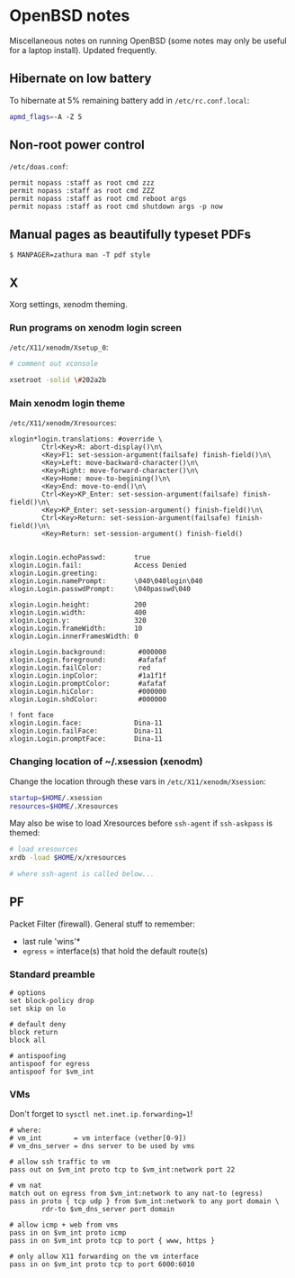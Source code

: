 # OpenBSD notes

Miscellaneous notes on running OpenBSD (some notes may only be useful for a laptop install). Updated frequently.

## Hibernate on low battery

To hibernate at 5% remaining battery add in `/etc/rc.conf.local`:

```bash
apmd_flags=-A -Z 5
```

## Non-root power control

`/etc/doas.conf`:

```
permit nopass :staff as root cmd zzz
permit nopass :staff as root cmd ZZZ
permit nopass :staff as root cmd reboot args
permit nopass :staff as root cmd shutdown args -p now
```

## Manual pages as beautifully typeset PDFs

```console
$ MANPAGER=zathura man -T pdf style
```

## X

Xorg settings, xenodm theming. 

### Run programs on xenodm login screen

`/etc/X11/xenodm/Xsetup_0`:

```bash
# comment out xconsole

xsetroot -solid \#202a2b
```

### Main xenodm login theme

`/etc/X11/xenodm/Xresources`:

```
xlogin*login.translations: #override \
        Ctrl<Key>R: abort-display()\n\
        <Key>F1: set-session-argument(failsafe) finish-field()\n\
        <Key>Left: move-backward-character()\n\
        <Key>Right: move-forward-character()\n\
        <Key>Home: move-to-begining()\n\
        <Key>End: move-to-end()\n\
        Ctrl<Key>KP_Enter: set-session-argument(failsafe) finish-field()\n\
        <Key>KP_Enter: set-session-argument() finish-field()\n\
        Ctrl<Key>Return: set-session-argument(failsafe) finish-field()\n\
        <Key>Return: set-session-argument() finish-field()


xlogin.Login.echoPasswd:       true
xlogin.Login.fail:             Access Denied
xlogin.Login.greeting:
xlogin.Login.namePrompt:       \040\040login\040
xlogin.Login.passwdPrompt:     \040passwd\040

xlogin.Login.height:           200
xlogin.Login.width:            400
xlogin.Login.y:                320
xlogin.Login.frameWidth:       10
xlogin.Login.innerFramesWidth: 0

xlogin.Login.background:        #000000
xlogin.Login.foreground:        #afafaf
xlogin.Login.failColor:         red
xlogin.Login.inpColor:          #1a1f1f
xlogin.Login.promptColor:       #afafaf
xlogin.Login.hiColor:           #000000
xlogin.Login.shdColor:          #000000

! font face
xlogin.Login.face:             Dina-11
xlogin.Login.failFace:         Dina-11
xlogin.Login.promptFace:       Dina-11
```

### Changing location of ~/.xsession (xenodm)

Change the location through these vars in `/etc/X11/xenodm/Xsession`:

```bash
startup=$HOME/.xsession
resources=$HOME/.Xresources
```

May also be wise to load Xresources before `ssh-agent` if `ssh-askpass` is themed:

```bash
# load xresources
xrdb -load $HOME/x/xresources

# where ssh-agent is called below...
```

## PF

Packet Filter (firewall). General stuff to remember:

* last rule 'wins'\*
* `egress` = interface(s) that hold the default route(s)

### Standard preamble

```
# options 
set block-policy drop
set skip on lo

# default deny
block return
block all 

# antispoofing
antispoof for egress
antispoof for $vm_int
```

### VMs

Don't forget to `sysctl net.inet.ip.forwarding=1`!

```
# where:
# vm_int        = vm interface (vether[0-9])
# vm_dns_server = dns server to be used by vms

# allow ssh traffic to vm
pass out on $vm_int proto tcp to $vm_int:network port 22

# vm nat
match out on egress from $vm_int:network to any nat-to (egress)
pass in proto { tcp udp } from $vm_int:network to any port domain \
        rdr-to $vm_dns_server port domain

# allow icmp + web from vms
pass in on $vm_int proto icmp
pass in on $vm_int proto tcp to port { www, https }

# only allow X11 forwarding on the vm interface
pass in on $vm_int proto tcp to port 6000:6010
```



